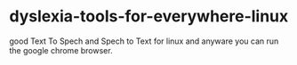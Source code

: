 # dyslexia-tools-for-everywhere-linux
good Text To Spech and Spech to Text for linux and anyware you can run the google chrome browser.
